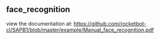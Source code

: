 ## face_recognition

 view the documentation at: https://github.com/rocketbot-cl/SAPB1/blob/master/example/Manual_face_recognition.pdf